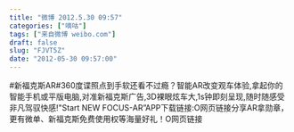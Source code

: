 ```yaml
---
title: "微博 2012.5.30 09:57"
categories: ["嘀咕"]
tags: ["来自微博 weibo.com"]
draft: false
slug: "FJVT5Z"
date: "2012-05-30 09:57:00"
---
```


<p>#新福克斯AR#360度谍照点到手软还看不过瘾？智能AR改变观车体验,拿起你的智能手机或平版电脑,对准新福克斯广告,3D裸眼炫车大,1s钟即刻呈现,随时随感受非凡驾驭快感!"Start NEW FOCUS-AR”APP下载链接:O网页链接分享AR拿勋章，更有微单、新福克斯免费使用权等海量好礼！O网页链接 ​​​​</p>
